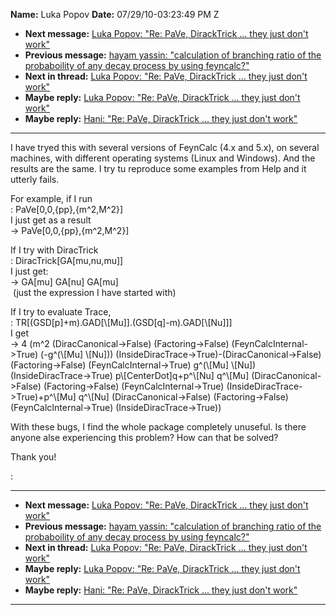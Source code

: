 **Name:** Luka Popov
**Date:** 07/29/10-03:23:49 PM Z

  - **Next message:** [Luka Popov: "Re: PaVe, DirackTrick ... they just
    don't work"](0614.html)
  - **Previous message:** [hayam yassin: "calculation of branching ratio
    of the probaboility of any decay process by using
    feyncalc?"](0612.html)
  - **Next in thread:** [Luka Popov: "Re: PaVe, DirackTrick ... they
    just don't work"](0614.html)
  - **Maybe reply:** [Luka Popov: "Re: PaVe, DirackTrick ... they just
    don't work"](0614.html)
  - **Maybe reply:** [Hani: "Re: PaVe, DirackTrick ... they just don't
    work"](0631.html)

-----

I have tryed this with several versions of FeynCalc (4.x and 5.x), on
several machines, with different operating systems (Linux and Windows).
And the results are the same. I try tu reproduce some examples from Help
and it utterly fails.  

For example, if I run  
: PaVe[0,0,{pp},{m^2,M^2}]  
I just get as a result  
\-\> PaVe[0,0,{pp},{m^2,M^2}]  

If I try with DiracTrick  
: DiracTrick[GA[mu,nu,mu]]  
I just get:  
\-\> GA[mu] GA[nu] GA[mu]  
 (just the expression I have started with)  

If I try to evaluate Trace,  
:
TR[(GSD[p]+m).GAD[\\[Mu]].(GSD[q]-m).GAD[\\[Nu]]]  
I get  
\-\> 4 (m^2 (DiracCanonical-\>False) (Factoring-\>False)
(FeynCalcInternal-\>True) (-g^(\\[Mu] \\[Nu]))
(InsideDiracTrace-\>True)-(DiracCanonical-\>False) (Factoring-\>False)
(FeynCalcInternal-\>True) g^(\\[Mu] \\[Nu])
(InsideDiracTrace-\>True) p\\[CenterDot]q+p^\\[Nu]
q^\\[Mu] (DiracCanonical-\>False) (Factoring-\>False)
(FeynCalcInternal-\>True) (InsideDiracTrace-\>True)+p^\\[Mu]
q^\\[Nu] (DiracCanonical-\>False) (Factoring-\>False)
(FeynCalcInternal-\>True) (InsideDiracTrace-\>True))  

With these bugs, I find the whole package completely unuseful. Is there
anyone alse experiencing this problem? How can that be solved?  

Thank you\!  

:  

-----

  - **Next message:** [Luka Popov: "Re: PaVe, DirackTrick ... they just
    don't work"](0614.html)
  - **Previous message:** [hayam yassin: "calculation of branching ratio
    of the probaboility of any decay process by using
    feyncalc?"](0612.html)
  - **Next in thread:** [Luka Popov: "Re: PaVe, DirackTrick ... they
    just don't work"](0614.html)
  - **Maybe reply:** [Luka Popov: "Re: PaVe, DirackTrick ... they just
    don't work"](0614.html)
  - **Maybe reply:** [Hani: "Re: PaVe, DirackTrick ... they just don't
    work"](0631.html)

-----

